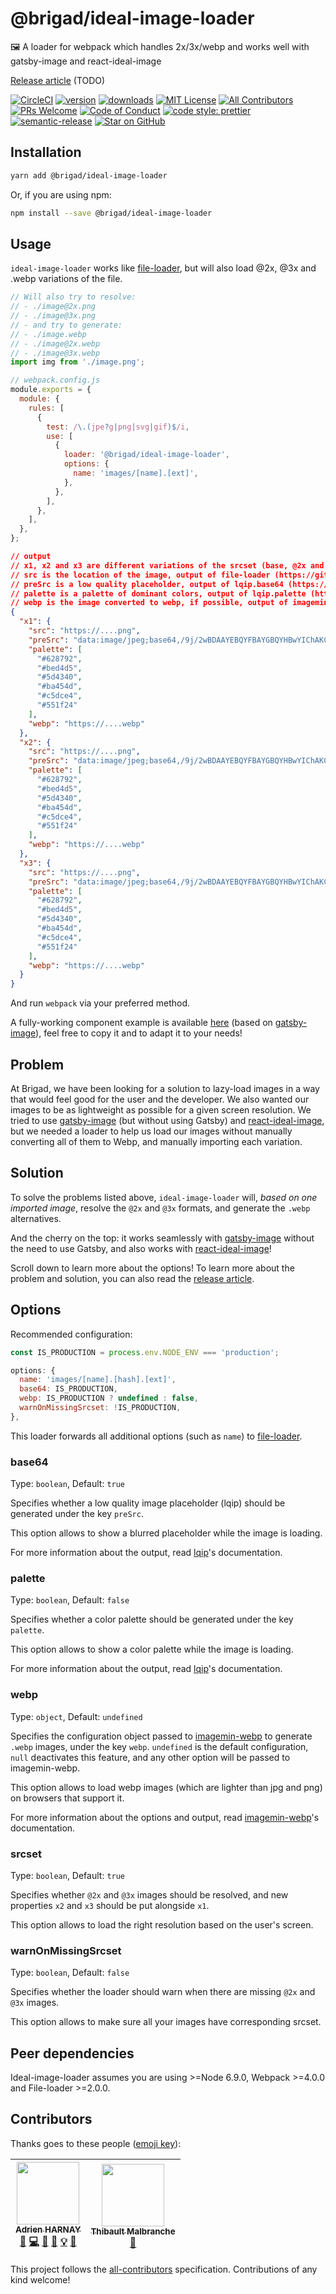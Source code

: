 # @brigad/ideal-image-loader

🖼️ A loader for webpack which handles 2x/3x/webp and works well with gatsby-image and react-ideal-image

[Release article][release-article] (TODO)

[![CircleCI][circle-ci-badge]][circle-ci]
[![version][version-badge]][package]
[![downloads][downloads-badge]][package]
[![MIT License][license-badge]][license]
[![All Contributors](https://img.shields.io/badge/all_contributors-2-orange.svg?style=flat-square)](#contributors)
[![PRs Welcome][prs-badge]][prs]
[![Code of Conduct][coc-badge]][coc]
[![code style: prettier][prettier-badge]][prettier]
[![semantic-release][semantic-release-badge]][semantic-release]
[![Star on GitHub][github-star-badge]][github-star]

## Installation

```bash
yarn add @brigad/ideal-image-loader
```

Or, if you are using npm:

```bash
npm install --save @brigad/ideal-image-loader
```

## Usage

`ideal-image-loader` works like
[file-loader][file-loader], but will also load @2x, @3x and .webp variations of the file.

```js
// Will also try to resolve:
// - ./image@2x.png
// - ./image@3x.png
// - and try to generate:
// - ./image.webp
// - ./image@2x.webp
// - ./image@3x.webp
import img from './image.png';
```

```js
// webpack.config.js
module.exports = {
  module: {
    rules: [
      {
        test: /\.(jpe?g|png|svg|gif)$/i,
        use: [
          {
            loader: '@brigad/ideal-image-loader',
            options: {
              name: 'images/[name].[ext]',
            },
          },
        ],
      },
    ],
  },
};
```

```json
// output
// x1, x2 and x3 are different variations of the srcset (base, @2x and @3x)
// src is the location of the image, output of file-loader (https://github.com/webpack-contrib/file-loader)
// preSrc is a low quality placeholder, output of lqip.base64 (https://github.com/zouhir/lqip)
// palette is a palette of dominant colors, output of lqip.palette (https://github.com/zouhir/lqip)
// webp is the image converted to webp, if possible, output of imagemin-webp (https://github.com/imagemin/imagemin-webp)
{
  "x1": {
    "src": "https://....png",
    "preSrc": "data:image/jpeg;base64,/9j/2wBDAAYEBQYFBAYGBQYHBwYIChAKCgkJChQODwwQFxQYGBcUFhY...",
    "palette": [
      "#628792",
      "#bed4d5",
      "#5d4340",
      "#ba454d",
      "#c5dce4",
      "#551f24"
    ],
    "webp": "https://....webp"
  },
  "x2": {
    "src": "https://....png",
    "preSrc": "data:image/jpeg;base64,/9j/2wBDAAYEBQYFBAYGBQYHBwYIChAKCgkJChQODwwQFxQYGBcUFhY...",
    "palette": [
      "#628792",
      "#bed4d5",
      "#5d4340",
      "#ba454d",
      "#c5dce4",
      "#551f24"
    ],
    "webp": "https://....webp"
  },
  "x3": {
    "src": "https://....png",
    "preSrc": "data:image/jpeg;base64,/9j/2wBDAAYEBQYFBAYGBQYHBwYIChAKCgkJChQODwwQFxQYGBcUFhY...",
    "palette": [
      "#628792",
      "#bed4d5",
      "#5d4340",
      "#ba454d",
      "#c5dce4",
      "#551f24"
    ],
    "webp": "https://....webp"
  }
}
```

And run `webpack` via your preferred method.

A fully-working component example is available [here](./examples/Image.js) (based on [gatsby-image][gatsby-image]), feel free to copy it and to adapt it to your needs!

## Problem

At Brigad, we have been looking for a solution to lazy-load images in a way that would feel good for the user and the developer. We also wanted our images to be as lightweight as possible for a given screen resolution. We tried to use [gatsby-image][gatsby-image] (but without using Gatsby) and [react-ideal-image][react-ideal-image], but we needed a loader to help us load our images without manually converting all of them to Webp, and manually importing each variation.

## Solution

To solve the problems listed above, `ideal-image-loader` will, _based on one imported image_, resolve the `@2x` and `@3x` formats, and generate the `.webp` alternatives.

And the cherry on the top: it works seamlessly with [gatsby-image][gatsby-image] without the need to use Gatsby, and also works with [react-ideal-image][react-ideal-image]!

Scroll down to learn more about the options! To learn more about the problem and solution, you can also read the [release article][release-article].

## Options

Recommended configuration:

```js
const IS_PRODUCTION = process.env.NODE_ENV === 'production';

options: {
  name: 'images/[name].[hash].[ext]',
  base64: IS_PRODUCTION,
  webp: IS_PRODUCTION ? undefined : false,
  warnOnMissingSrcset: !IS_PRODUCTION,
},
```

This loader forwards all additional options (such as `name`) to [file-loader][file-loader].

### base64

Type: `boolean`, Default: `true`

Specifies whether a low quality image placeholder (lqip) should be generated under the key `preSrc`.

This option allows to show a blurred placeholder while the image is loading.

For more information about the output, read [lqip][lqip]'s documentation.

### palette

Type: `boolean`, Default: `false`

Specifies whether a color palette should be generated under the key `palette`.

This option allows to show a color palette while the image is loading.

For more information about the output, read [lqip][lqip]'s documentation.

### webp

Type: `object`, Default: `undefined`

Specifies the configuration object passed to [imagemin-webp][imagemin-webp] to generate `.webp` images, under the key `webp`. `undefined` is the default configuration, `null` deactivates this feature, and any other option will be passed to imagemin-webp.

This option allows to load webp images (which are lighter than jpg and png) on browsers that support it.

For more information about the options and output, read [imagemin-webp][imagemin-webp]'s documentation.

### srcset

Type: `boolean`, Default: `true`

Specifies whether `@2x` and `@3x` images should be resolved, and new properties `x2` and `x3` should be put alongside `x1`.

This option allows to load the right resolution based on the user's screen.

### warnOnMissingSrcset

Type: `boolean`, Default: `false`

Specifies whether the loader should warn when there are missing `@2x` and `@3x` images.

This option allows to make sure all your images have corresponding srcset.

## Peer dependencies

Ideal-image-loader assumes you are using >=Node 6.9.0, Webpack >=4.0.0 and File-loader >=2.0.0.

## Contributors

Thanks goes to these people ([emoji key][emojis]):

<!-- ALL-CONTRIBUTORS-LIST:START - Do not remove or modify this section -->
<!-- prettier-ignore -->
| [<img src="https://avatars1.githubusercontent.com/u/15089053?v=4" width="100px;"/><br /><sub><b>Adrien HARNAY</b></sub>](https://adrien.harnay.me)<br />[📝](#blog-adrienharnay "Blogposts") [💻](https://github.com/adrienharnay/@brigad/ideal-image-loader/commits?author=adrienharnay "Code") [🎨](#design-adrienharnay "Design") [📖](https://github.com/adrienharnay/@brigad/ideal-image-loader/commits?author=adrienharnay "Documentation") [💡](#example-adrienharnay "Examples") [🤔](#ideas-adrienharnay "Ideas, Planning, & Feedback") | [<img src="https://avatars1.githubusercontent.com/u/6181446?v=4" width="100px;"/><br /><sub><b>Thibault Malbranche</b></sub>](https://twitter.com/titozzz)<br />[🤔](#ideas-Titozzz "Ideas, Planning, & Feedback") |
| :---: | :---: |
<!-- ALL-CONTRIBUTORS-LIST:END -->

This project follows the [all-contributors][all-contributors] specification.
Contributions of any kind welcome!

[release-article]: https://engineering.brigad.co/
[circle-ci-badge]: https://img.shields.io/circleci/project/github/Brigad/ideal-image-loader/master.svg?style=flat-square&label=build
[circle-ci]: https://circleci.com/gh/Brigad/ideal-image-loader
[version-badge]: https://img.shields.io/npm/v/@brigad/ideal-image-loader.svg?style=flat-square
[downloads-badge]: https://img.shields.io/npm/dt/@brigad/ideal-image-loader.svg?style=flat-square
[package]: https://www.npmjs.com/package/@brigad/ideal-image-loader
[license-badge]: https://img.shields.io/npm/l/@brigad/ideal-image-loader.svg?style=flat-square
[license]: https://github.com/Brigad/ideal-image-loader/blob/master/LICENSE.md
[prs-badge]: https://img.shields.io/badge/PRs-welcome-brightgreen.svg?style=flat-square
[prs]: http://makeapullrequest.com
[coc-badge]: https://img.shields.io/badge/code%20of-conduct-ff69b4.svg?style=flat-square
[coc]: https://github.com/Brigad/ideal-image-loader/blob/master/CODE_OF_CONDUCT.md
[prettier-badge]: https://img.shields.io/badge/code_style-prettier-ff69b4.svg?style=flat-square
[prettier]: https://github.com/prettier/prettier
[semantic-release-badge]: https://img.shields.io/badge/%20%20%F0%9F%93%A6%F0%9F%9A%80-semantic--release-e10079.svg
[semantic-release]: https://github.com/semantic-release/semantic-release
[github-star-badge]: https://img.shields.io/github/stars/Brigad/ideal-image-loader.svg?style=social
[github-star]: https://github.com/Brigad/ideal-image-loader/stargazers
[file-loader]: https://github.com/webpack-contrib/file-loader
[lqip]: https://github.com/zouhir/lqip
[imagemin-webp]: https://github.com/imagemin/imagemin-webp
[gatsby-image]: https://www.gatsbyjs.org/packages/gatsby-image/
[react-ideal-image]: https://github.com/stereobooster/react-ideal-image
[emojis]: https://github.com/kentcdodds/all-contributors#emoji-key
[all-contributors]: https://github.com/kentcdodds/all-contributors
